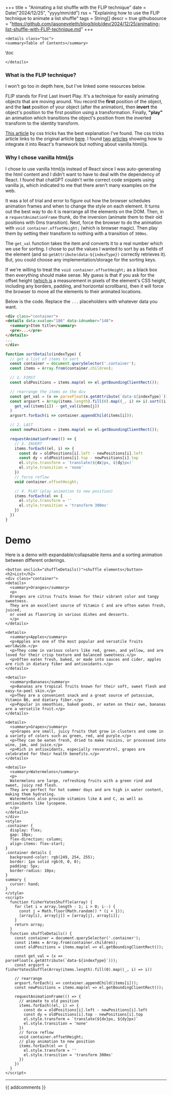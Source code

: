 +++
title = "Animating a list shuffle with the FLIP technique"
date = Date("2024/12/25", "yyyy/mm/dd")
rss = "Explaining how to use the FLIP technique to animate a list shuffle"
tags = String[]
descr = true
githubsource = "https://github.com/jasoneveleth/blog/blob/dev/2024/12/25/animating-list-shuffle-with-FLIP-technique.md"
+++
~~~
<details class="toc">
<summary>Table of Contents</summary>
~~~
\toc
~~~
</details>
~~~

### What is the FLIP technique?

I won't go too in depth here, but I've linked some resources below.

FLIP stands for First Last Invert Play. It's a technique for easily animating objects that are moving around. You record the **first** position of the object, and the **last** position of your object (after the animation), then **invert** the object's position to the first position using a transformation. Finally, **"play"** an animation which transitions the object's position from the inverted transform to the identity transform.

[This article](https://css-tricks.com/animating-layouts-with-the-flip-technique/) by css tricks has the best explanation I've found. The css tricks article links to the original article [here](https://aerotwist.com/blog/flip-your-animations/). I found [two](https://medium.com/developers-writing/animating-the-unanimatable-1346a5aab3cd) [articles](https://www.taraojo.com/post/animating-element-reordering) showing how to integrate it into React's framework but nothing about vanilla html/js.
### Why I chose vanilla html/js

I chose to use vanilla html/js instead of React since I was auto-generating the html content and I didn't want to have to deal with the dependency of React. I found that chatGPT couldn't write correct code snippets using vanilla js, which indicated to me that there aren't many examples on the web.

It was a lot of trial and error to figure out how the browser schedules animation frames and when to change the style on each element. It turns out the best way to do it is rearrange all the elements on the DOM. Then, in a `requestAnimationFrame` thunk, do the inversion (animate them to their old positions with 0ms transition). Next, force the browser to do the animation with `void container.offsetHeight;` (which is browser magic). Then play them by setting their transform to nothing with a transition of `300ms`.

The `get_val` function takes the item and converts it to a real number which we use for sorting. I chose to put the values I wanted to sort by as fields of the element (and so `getAttribute(data-${indexType})` correctly retrieves it). But, you could choose any implementation/storage for the sorting keys.

If we're willing to treat the `void container.offsetHeight;` as a black box then everything should make sense. My guess is that if you ask for the offset height ([which is](https://developer.mozilla.org/en-US/docs/Web/API/HTMLElement/offsetHeight) a measurement in pixels of the element's CSS height, including any borders, padding, and horizontal scrollbars), then it will force the browser to move all the elements to their animated locations.

Below is the code. Replace the `...` placeholders with whatever data you want.

```html
<div class="container">
<details data-xvalue="186" data-idnumber="148">
  <summary>Item title</summary>
  <pre>...</pre>
</details>
...
</div>
```

```javascript
function sortDetails(indexType) {
  // get a list of items to sort
  const container = document.querySelector('.container');
  const items = Array.from(container.children);

  // 1. FIRST
  const oldPositions = items.map(el => el.getBoundingClientRect());

  // rearrange the items on the div
  const get_val = (x => parseFloat(x.getAttribute(`data-${indexType}`)));
  const argsort = Array(items.length).fill(0).map((_, i) => i).sort((i, j) =>
    get_val(items[i]) - get_val(items[j])
  )
  argsort.forEach(i => container.appendChild(items[i]));

  // 2. LAST
  const newPositions = items.map(el => el.getBoundingClientRect());

  requestAnimationFrame(() => {
    // 3. INVERT
    items.forEach((el, i) => {
  	  const dx = oldPositions[i].left - newPositions[i].left
  	  const dy = oldPositions[i].top - newPositions[i].top
  	  el.style.transform = `translate(${dx}px, ${dy}px)`
  	  el.style.transition = 'none'
    })
    // force reflow
    void container.offsetHeight;

    // 4. PLAY (play animation to new position)
    items.forEach(el => {
  	  el.style.transform = ''
  	  el.style.transition = 'transform 300ms'
    })
  })
}
```

# Demo

Here is a demo with expandable/collapsable items and a sorting animation between different orderings.

~~~
<button onclick="shuffleDetails()">shuffle elements</button>
<h2>List</h2>
<div class="container">
<details>
  <summary>Oranges</summary>
  <p>
  Oranges are citrus fruits known for their vibrant color and tangy sweetness.
  They are an excellent source of Vitamin C and are often eaten fresh, juiced,
  or used as flavoring in various dishes and desserts.
  </p>
</details>

<details>
  <summary>Apples</summary>
  <p>Apples are one of the most popular and versatile fruits worldwide.</p>
  <p>They come in various colors like red, green, and yellow, and are loved for their crisp texture and balanced sweetness.</p>
  <p>Often eaten fresh, baked, or made into sauces and cider, apples are rich in dietary fiber and antioxidants.</p>
</details>

<details>
  <summary>Bananas</summary>
  <p>Bananas are tropical fruits known for their soft, sweet flesh and easy-to-peel skin.</p>
  <p>They are a convenient snack and a great source of potassium, Vitamin B6, and dietary fiber.</p>
  <p>Popular in smoothies, baked goods, or eaten on their own, bananas are a versatile fruit.</p>
</details>

<details>
  <summary>Grapes</summary>
  <p>Grapes are small, juicy fruits that grow in clusters and come in a variety of colors such as green, red, and purple.</p>
  <p>They can be eaten fresh, dried to make raisins, or processed into wine, jam, and juice.</p>
  <p>Rich in antioxidants, especially resveratrol, grapes are celebrated for their health benefits.</p>
</details>

<details>
  <summary>Watermelons</summary>
  <p>
  Watermelons are large, refreshing fruits with a green rind and sweet, juicy red flesh.
  They are perfect for hot summer days and are high in water content, making them hydrating.
  Watermelons also provide vitamins like A and C, as well as antioxidants like lycopene.
  </p>
</details>
</div>
<style>
.container {
  display: flex;
  gap: 10px;
  flex-direction: column;
  align-items: flex-start;
}
.container details {
  background-color: rgb(249, 254, 255);
  border: 1px solid rgb(0, 0, 0);
  padding: 5px;
  border-radius: 10px;
}
summary {
  cursor: hand;
}
</style>
<script>
  function fisherYatesShuffle(array) {
	for (let i = array.length - 1; i > 0; i--) {
	  const j = Math.floor(Math.random() * (i + 1));
	  [array[i], array[j]] = [array[j], array[i]];
	}
	return array;
  }
  function shuffleDetails() {
    const container = document.querySelector('.container');
	const items = Array.from(container.children);
	const oldPositions = items.map(el => el.getBoundingClientRect());

	const get_val = (x => parseFloat(x.getAttribute(`data-${indexType}`)));
	const argsort = fisherYatesShuffle(Array(items.length).fill(0).map((_, i) => i))

	// rearrange
	argsort.forEach(i => container.appendChild(items[i]));
	const newPositions = items.map(el => el.getBoundingClientRect());

	requestAnimationFrame(() => {
	  // animate to old position
	  items.forEach((el, i) => {
		const dx = oldPositions[i].left - newPositions[i].left
		const dy = oldPositions[i].top - newPositions[i].top
		el.style.transform = `translate(${dx}px, ${dy}px)`
		el.style.transition = 'none'
	  })
	  // force reflow
	  void container.offsetHeight;
	  // play animation to new position
	  items.forEach(el => {
		el.style.transform = ''
		el.style.transition = 'transform 300ms'
	  })
    })
  }
</script>
~~~

---

{{ addcomments }}

